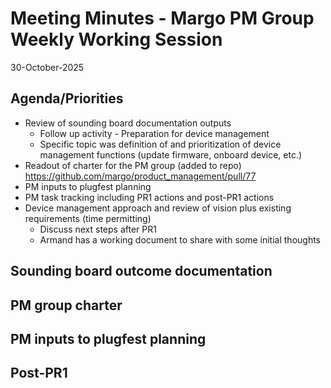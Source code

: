 # Meeting Minutes - Margo PM Group Weekly Working Session
30-October-2025

## Agenda/Priorities
- Review of sounding board documentation outputs
    - Follow up activity - Preparation for device management
    - Specific topic was definition of and prioritization of device management functions (update firmware, onboard device, etc.)
- Readout of charter for the PM group (added to repo)
    https://github.com/margo/product_management/pull/77
- PM inputs to plugfest planning
- PM task tracking including PR1 actions and post-PR1 actions
- Device management approach and review of vision plus existing requirements (time permitting)
    - Discuss next steps after PR1
    - Armand has a working document to share with some initial thoughts

## Sounding board outcome documentation

## PM group charter

## PM inputs to plugfest planning


## Post-PR1

